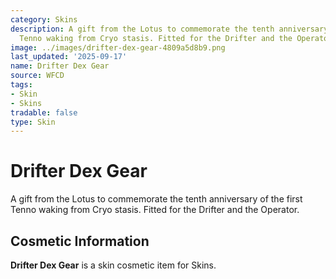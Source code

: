 ```yaml
---
category: Skins
description: A gift from the Lotus to commemorate the tenth anniversary of the first
  Tenno waking from Cryo stasis. Fitted for the Drifter and the Operator.
image: ../images/drifter-dex-gear-4809a5d8b9.png
last_updated: '2025-09-17'
name: Drifter Dex Gear
source: WFCD
tags:
- Skin
- Skins
tradable: false
type: Skin
---
```


# Drifter Dex Gear

A gift from the Lotus to commemorate the tenth anniversary of the first Tenno waking from Cryo stasis. Fitted for the Drifter and the Operator.

## Cosmetic Information

**Drifter Dex Gear** is a skin cosmetic item for Skins.


